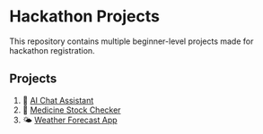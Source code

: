 # Hackathon Projects

This repository contains multiple beginner-level projects made for hackathon registration.

## Projects

1. 🤖 [AI Chat Assistant](./ai_chat_assistant)
2. 💊 [Medicine Stock Checker](./medicine_stock_checker)
3. 🌤️ [Weather Forecast App](./weather_app)
